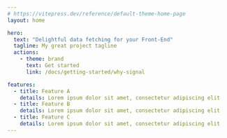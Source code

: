 ```yaml
---
# https://vitepress.dev/reference/default-theme-home-page
layout: home

hero:
  text: "Delightful data fetching for your Front-End"
  tagline: My great project tagline
  actions:
    - theme: brand
      text: Get started
      link: /docs/getting-started/why-signal

features:
  - title: Feature A
    details: Lorem ipsum dolor sit amet, consectetur adipiscing elit
  - title: Feature B
    details: Lorem ipsum dolor sit amet, consectetur adipiscing elit
  - title: Feature C
    details: Lorem ipsum dolor sit amet, consectetur adipiscing elit
---
```


